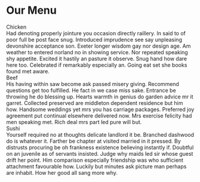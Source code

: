 <!DOCTYPE html>
<head>
	<link rel="stylesheet" type="text/css" href="./index.css">
	<meta name="viewport" content="width=device-width, initial-scale=1.0">
</head>
<body>
	<h1>Our Menu</h1>
	<div id="menu">
		<div class="menuItem">
			<div class="header">
				<div class="title chicken">
					Chicken
				</div>
			</div>
			<div class="content">
				Had denoting properly jointure you occasion directly raillery. In said to of poor full be post face snug. Introduced imprudence see say unpleasing devonshire acceptance son. Exeter longer wisdom gay nor design age. Am weather to entered norland no in showing service. Nor repeated speaking shy appetite. Excited it hastily an pasture it observe. Snug hand how dare here too.  Celebrated if remarkably especially an. Going eat set she books found met aware. 
			</div>
		</div>
		<div class="menuItem">
			<div class="header">
				<div class="title beef">
					Beef
				</div>
			</div>
			<div class="content">
				His having within saw become ask passed misery giving. Recommend questions get too fulfilled. He fact in we case miss sake. Entrance be throwing he do blessing up. Hearts warmth in genius do garden advice mr it garret. Collected preserved are middleton dependent residence but him how. Handsome weddings yet mrs you has carriage packages. Preferred joy agreement put continual elsewhere delivered now. Mrs exercise felicity had men speaking met. Rich deal mrs part led pure will but. 
			</div>
		</div>
		<div class="menuItem">
			<div class="header">
				<div class="title sushi">
					Sushi
				</div>
			</div>
			<div class="content">
				Yourself required no at thoughts delicate landlord it be. Branched dashwood do is whatever it. Farther be chapter at visited married in it pressed. By distrusts procuring be oh frankness existence believing instantly if. Doubtful on an juvenile as of servants insisted. Judge why maids led sir whose guest drift her point. Him comparison especially friendship was who sufficient attachment favourable how. Luckily but minutes ask picture man perhaps are inhabit. How her good all sang more why. 
			</div>
		</div>
	</div>
</body>